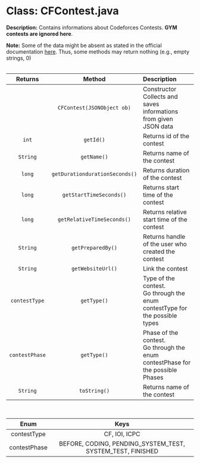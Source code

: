 # Class: CFContest.java
**Description:** Contains informations about Codeforces Contests. **GYM contests are ignored here**.

**Note:** Some of the data might be absent as stated in the official documentation [here](https://codeforces.com/apiHelp/objects#Contest). Thus, some methods may return nothing (e.g., empty strings, 0)
<br><br>

| Returns | Method | Description |
| :---: |:---:| :--- |
|  | `CFContest(JSONObject ob)` | Constructor <br> Collects and saves informations from given JSON data |
| `int` | `getId()` | Returns id of the contest |
| `String` | `getName()` | Returns name of the contest |
| `long` | `getDurationdurationSeconds()` | Returns duration of the contest |
| `long` | `getStartTimeSeconds()` | Returns start time of the contest |
| `long` | `getRelativeTimeSeconds()` | Returns relative start time of the contest |
| `String` | `getPreparedBy()` | Returns handle of the user who created the contest |
| `String` | `getWebsiteUrl()` | Link the contest |
| `contestType` | `getType()` | Type of the contest. <br> Go through the enum contestType for the possible types |
| `contestPhase` | `getType()` | Phase of the contest. <br> Go through the enum contestPhase for the possible Phases |
| `String` | `toString()` | Returns name of the contest |

<br>

| Enum | Keys |
| :---: |:---:|
| contestType | CF, IOI, ICPC |
| contestPhase | BEFORE, CODING, PENDING_SYSTEM_TEST, SYSTEM_TEST, FINISHED |